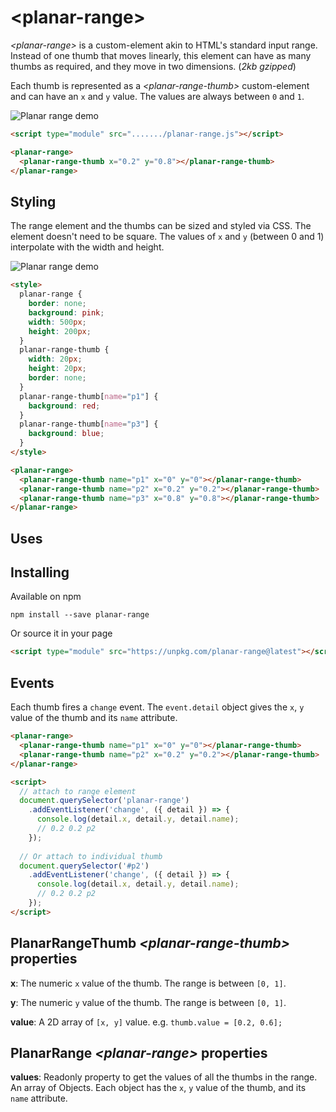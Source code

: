 # \<planar-range\>

*\<planar-range\>* is a custom-element akin to HTML's standard input range. Instead of one thumb that moves linearly, this element can have as many thumbs as required, and they move in two dimensions. (*2kb gzipped*)

Each thumb is represented as a *\<planar-range-thumb\>* custom-element and can have an `x` and `y` value. The values are always between `0` and `1`. 
  
![Planar range demo](https://user-images.githubusercontent.com/833927/79674185-71592800-8195-11ea-868f-a340524cda38.gif)

```html
<script type="module" src="......./planar-range.js"></script>

<planar-range>
  <planar-range-thumb x="0.2" y="0.8"></planar-range-thumb>
</planar-range>

```

## Styling

The range element and the thumbs can be sized and styled via CSS. The element doesn't need to be square. The values of `x` and `y` (between 0 and 1) interpolate with the width and height.

![Planar range demo](https://user-images.githubusercontent.com/833927/79674189-75854580-8195-11ea-9d45-9cde244d028b.gif)

```html
<style>
  planar-range {
    border: none;
    background: pink;
    width: 500px;
    height: 200px;
  }
  planar-range-thumb {
    width: 20px;
    height: 20px;
    border: none;
  }
  planar-range-thumb[name="p1"] {
    background: red;
  }
  planar-range-thumb[name="p3"] {
    background: blue;
  }
</style>

<planar-range>
  <planar-range-thumb name="p1" x="0" y="0"></planar-range-thumb>
  <planar-range-thumb name="p2" x="0.2" y="0.2"></planar-range-thumb>
  <planar-range-thumb name="p3" x="0.8" y="0.8"></planar-range-thumb>
</planar-range>
```

## Uses

## Installing 
Available on npm
```
npm install --save planar-range
```

Or source it in your page
```html
<script type="module" src="https://unpkg.com/planar-range@latest"></script>
```

## Events

Each thumb fires a `change` event. The `event.detail` object gives the `x`, `y` value of the thumb and its `name` attribute. 

```html
<planar-range>
  <planar-range-thumb name="p1" x="0" y="0"></planar-range-thumb>
  <planar-range-thumb name="p2" x="0.2" y="0.2"></planar-range-thumb>
</planar-range>

<script>
  // attach to range element
  document.querySelector('planar-range')
    .addEventListener('change', ({ detail }) => {
      console.log(detail.x, detail.y, detail.name);
      // 0.2 0.2 p2
    });
  
  // Or attach to individual thumb
  document.querySelector('#p2')
    .addEventListener('change', ({ detail }) => {
      console.log(detail.x, detail.y, detail.name);
      // 0.2 0.2 p2
    });
</script>
```

## PlanarRangeThumb *\<planar-range-thumb\>* properties

**x**: The numeric `x` value of the thumb. The range is between `[0, 1]`. 

**y**: The numeric `y` value of the thumb. The range is between `[0, 1]`. 

**value**: A 2D array of `[x, y]` value. e.g. `thumb.value = [0.2, 0.6];`

## PlanarRange *\<planar-range\>*  properties

**values**: Readonly property to get the values of all the thumbs in the range. An array of Objects. Each object has the `x`, `y` value of the thumb, and its `name` attribute.
